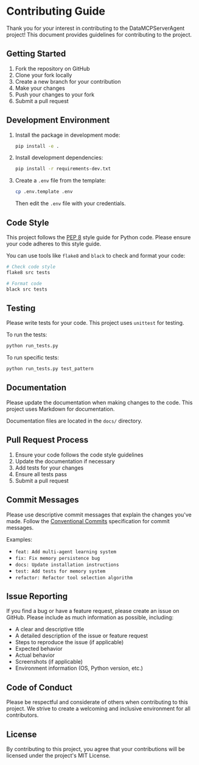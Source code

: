 # Contributing Guide

Thank you for your interest in contributing to the DataMCPServerAgent project! This document provides guidelines for contributing to the project.

## Getting Started

1. Fork the repository on GitHub
2. Clone your fork locally
3. Create a new branch for your contribution
4. Make your changes
5. Push your changes to your fork
6. Submit a pull request

## Development Environment

1. Install the package in development mode:
   ```bash
   pip install -e .
   ```

2. Install development dependencies:
   ```bash
   pip install -r requirements-dev.txt
   ```

3. Create a `.env` file from the template:
   ```bash
   cp .env.template .env
   ```
   Then edit the `.env` file with your credentials.

## Code Style

This project follows the [PEP 8](https://www.python.org/dev/peps/pep-0008/) style guide for Python code. Please ensure your code adheres to this style guide.

You can use tools like `flake8` and `black` to check and format your code:

```bash
# Check code style
flake8 src tests

# Format code
black src tests
```

## Testing

Please write tests for your code. This project uses `unittest` for testing.

To run the tests:

```bash
python run_tests.py
```

To run specific tests:

```bash
python run_tests.py test_pattern
```

## Documentation

Please update the documentation when making changes to the code. This project uses Markdown for documentation.

Documentation files are located in the `docs/` directory.

## Pull Request Process

1. Ensure your code follows the code style guidelines
2. Update the documentation if necessary
3. Add tests for your changes
4. Ensure all tests pass
5. Submit a pull request

## Commit Messages

Please use descriptive commit messages that explain the changes you've made. Follow the [Conventional Commits](https://www.conventionalcommits.org/) specification for commit messages.

Examples:
- `feat: Add multi-agent learning system`
- `fix: Fix memory persistence bug`
- `docs: Update installation instructions`
- `test: Add tests for memory system`
- `refactor: Refactor tool selection algorithm`

## Issue Reporting

If you find a bug or have a feature request, please create an issue on GitHub. Please include as much information as possible, including:

- A clear and descriptive title
- A detailed description of the issue or feature request
- Steps to reproduce the issue (if applicable)
- Expected behavior
- Actual behavior
- Screenshots (if applicable)
- Environment information (OS, Python version, etc.)

## Code of Conduct

Please be respectful and considerate of others when contributing to this project. We strive to create a welcoming and inclusive environment for all contributors.

## License

By contributing to this project, you agree that your contributions will be licensed under the project's MIT License.
